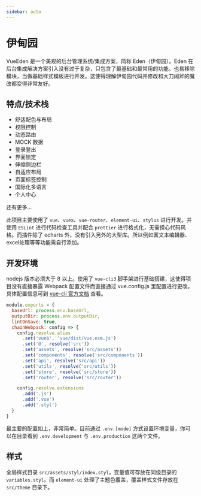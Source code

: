 ```yaml
---
sidebar: auto
---
```


# 伊甸园

VueEden 是一个美观的后台管理系统/集成方案，简称 Eden（伊甸园）。Eden 在后台集成解决方案引入没有过于复杂，只包含了最基础和最常用的功能。也易移除模块，当做基础样式模板进行开发。这使得理解伊甸园代码并修改和大刀阔斧的魔改都变得非常友好。

## 特点/技术栈

- 舒适配色与布局
- 权限控制
- 动态路由
- MOCK 数据
- 登录登出
- 界面锁定
- 伸缩侧边栏
- 自适应布局
- 页面标签控制
- 国际化多语言
- 个人中心

还有更多...

此项目主要使用了 `vue`、`vuex`、`vue-router`、`element-ui`、`stylus` 进行开发。并使用 `ESLint` 进行代码检查工具并配合 `prettier` 进行格式化，无需担心代码风格。而插件除了 echarts 外，没有引入另外的大型库。所以例如富文本编辑器、excel处理等等功能需自行添加。

## 开发环境

nodejs 版本必须大于 8 以上。使用了 `vue-cli3` 脚手架进行基础搭建，这使得项目没有直接暴露 Webpack 配置文件而直接通过 vue.config.js 里配置进行更改。具体配置信息可到 [vue-cli 官方文档](https://github.com/vuejs/vue-cli/blob/dev/docs/README.md) 查看。

```js
module.exports = {
  baseUrl: process.env.baseUrl,
  outputDir: process.env.outputDir,
  lintOnSave: true,
  chainWebpack: config => {
    config.resolve.alias
      .set('vue$', 'vue/dist/vue.esm.js')
      .set('@', resolve('src'))
      .set('assets', resolve('src/assets'))
      .set('components', resolve('src/components'))
      .set('api', resolve('src/api'))
      .set('utils', resolve('src/utils'))
      .set('store', resolve('src/store'))
      .set('router', resolve('src/router'))

    config.resolve.extensions
      .add('.js')
      .add('.vue')
      .add('.styl')
  }
}
```

最主要的配置如上，非常简单。目前通过 `.env.[mode]` 方式设置环境变量，你可以在目录看到 `.env.development` 与 `.env.production` 这两个文件。


## 样式

全局样式目录 `src/assets/styl/index.styl`，变量值可存放在同级目录的 `variables.styl`。而 `element-ui` 处理了主题色覆盖，覆盖样式文件存放在 `src/theme` 目录下。
